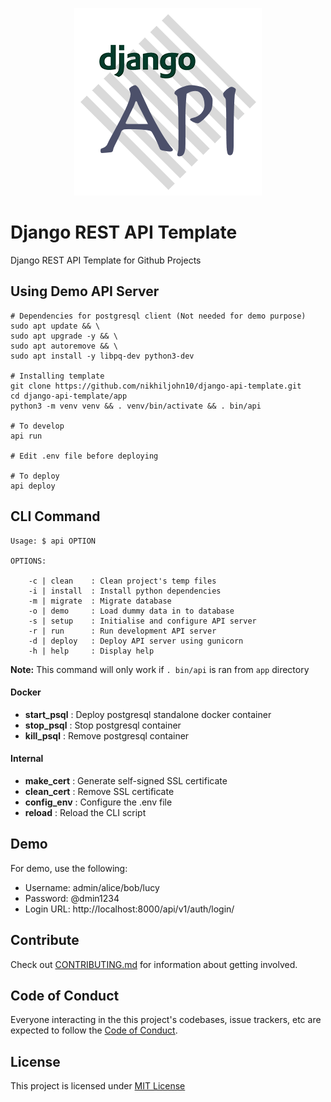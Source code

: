 <p align="center"><img src="assets/images/logo.png" alt="Django API logo"></p>

# Django REST API Template

Django REST API Template for Github Projects

## Using Demo API Server

```
# Dependencies for postgresql client (Not needed for demo purpose)
sudo apt update && \
sudo apt upgrade -y && \
sudo apt autoremove && \
sudo apt install -y libpq-dev python3-dev

# Installing template
git clone https://github.com/nikhiljohn10/django-api-template.git
cd django-api-template/app
python3 -m venv venv && . venv/bin/activate && . bin/api

# To develop
api run

# Edit .env file before deploying

# To deploy
api deploy
```

## CLI Command

```
Usage: $ api OPTION

OPTIONS:

    -c | clean    : Clean project's temp files
    -i | install  : Install python dependencies
    -m | migrate  : Migrate database
    -o | demo     : Load dummy data in to database
    -s | setup    : Initialise and configure API server
    -r | run      : Run development API server
    -d | deploy   : Deploy API server using gunicorn
    -h | help     : Display help

```

**Note:** This command will only work if `. bin/api` is ran from `app` directory

#### Docker
- **start_psql**  : Deploy postgresql standalone docker container
- **stop_psql**   : Stop postgresql container
- **kill_psql**   : Remove postgresql container

#### Internal
 - **make_cert**  : Generate self-signed SSL certificate
 - **clean_cert** : Remove SSL certificate
 - **config_env** : Configure the .env file
 - **reload**     : Reload the CLI script

## Demo
For demo, use the following:

* Username: admin/alice/bob/lucy
* Password: @dmin1234
* Login URL: http://localhost:8000/api/v1/auth/login/


## Contribute
Check out [CONTRIBUTING.md](https://github.com/nikhiljohn10/django-api-template/blob/main/CONTRIBUTING.md) for information about getting involved.

## Code of Conduct
Everyone interacting in the this project's codebases, issue trackers, etc are
expected to follow the [Code of Conduct](https://github.com/nikhiljohn10/django-api-template/blob/main/CODE_OF_CONDUCT.md).

## License
This project is licensed under [MIT License](https://github.com/nikhiljohn10/django-api-template/blob/main/LICENSE)
